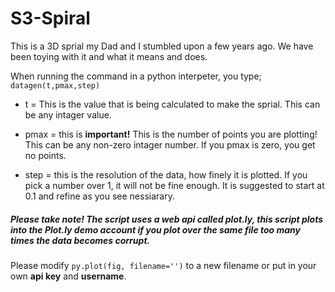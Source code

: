 # S3-Spiral

This is a 3D sprial my Dad and I stumbled upon a few years ago. We have been toying with it and what it means and does.

When running the command in a python interpeter, you type; `datagen(t,pmax,step)`

-  t = This is the value that is being calculated to make the sprial. This can be any intager value.

-  pmax = this is **important!** This is the number of points you are plotting! This can be any non-zero intager number. If you pmax is zero, you get no points.

-  step = this is the resolution of the data, how finely it is plotted. If you pick a number over 1, it will not be fine enough. It is suggested to start at 0.1 and refine as you see nessiarary.

##### Please take note! The script uses a web api called plot.ly, this script plots into the Plot.ly demo account if you plot over the same file too many times the data becomes corrupt.
Please modify `py.plot(fig, filename='')` to a new filename or put in your own **api key** and **username**.
